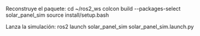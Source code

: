 Reconstruye el paquete:
cd ~/ros2_ws
colcon build --packages-select solar_panel_sim
source install/setup.bash

Lanza la simulación:
ros2 launch solar_panel_sim solar_panel_sim.launch.py
